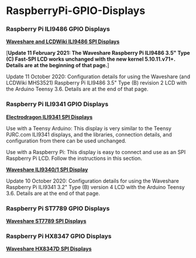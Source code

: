 # RaspberryPi-GPIO-Displays


### Raspberry Pi ILI9486 GPIO Displays

[**Waveshare and LCDWiki ILI9486 SPI Displays**](ili9486)

[**Update 11 February 2021: The Waveshare Raspberry Pi ILI9486 3.5" Type (C) Fast-SPI LCD works unchanged with the new kernel 5.10.11.v71+. Details are at the beginning of that page.**]

Update 11 October 2020: Configuration details for using the Waveshare (and LCDWiki MHS3521) Raspberry Pi ILI9486 3.5" Type (B) revision 2 LCD with the Arduino Teensy 3.6. Details are at the end of that page.


### Raspberry Pi ILI9341 GPIO Displays

[**Electrodragon ILI9341 SPI Displays**](ili9341)

Use with a Teensy Arduino: This display is very similar to the Teensy PJRC.com ILI9341 displays, and the libraries, connection details, and configuration from there can be used unchanged. 

Use with a Raspberry Pi: This display is easy to connect and use as an SPI Raspberry Pi LCD. Follow the instructions in this section. 

[**Waveshare ILI9340/1 SPI Display**](ili9341)

Update 10 October 2020: Configuration details for using the Waveshare Raspberry Pi ILI9341 3.2" Type (B) version 4 LCD with the Arduino Teensy 3.6. Details are at the end of that page.


### Raspberry Pi ST7789 GPIO Displays

[**Waveshare ST7789 SPI Displays**](st7789)


### Raspberry Pi HX8347 GPIO Displays

[**Waveshare HX8347D SPI Displays**](hx8347)
